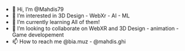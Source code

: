 - 👋 Hi, I’m @Mahdis79
- 👀 I’m interested in 3D Design - WebXr - AI - ML
- 🌱 I’m currently learning All of them!
- 💞️ I’m looking to collaborate on WebXR and 3D Design - animation - Game developement
- 📫 How to reach me @bia.muz - @mahdis.ghi 

<!---
Mahdis79/Mahdis79 is a ✨ special ✨ repository because its `README.md` (this file) appears on your GitHub profile.
You can click the Preview link to take a look at your changes.
--->
